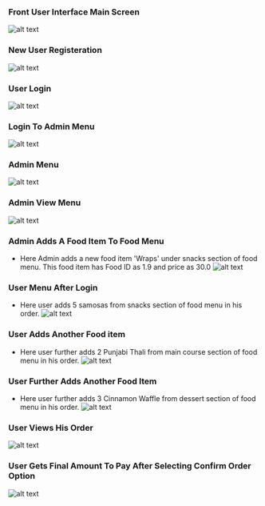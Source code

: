 ### Front User Interface Main Screen
![alt text](https://github.com/PrakharRastogi123/LTTS_Project_In_C/blob/main/Output%20Screen%20Shots/output_ss%20(1).png)
### New User Registeration
![alt text](https://github.com/PrakharRastogi123/LTTS_Project_In_C/blob/main/Output%20Screen%20Shots/output_ss%20(2).png)
### User Login
![alt text](https://github.com/PrakharRastogi123/LTTS_Project_In_C/blob/main/Output%20Screen%20Shots/output_ss%20(3).png)
### Login To Admin Menu
![alt text](https://github.com/PrakharRastogi123/LTTS_Project_In_C/blob/main/Output%20Screen%20Shots/output_ss%20(4).png)
### Admin Menu
![alt text](https://github.com/PrakharRastogi123/LTTS_Project_In_C/blob/main/Output%20Screen%20Shots/output_ss%20(5).png)
### Admin View Menu
![alt text](https://github.com/PrakharRastogi123/LTTS_Project_In_C/blob/main/Output%20Screen%20Shots/output_ss%20(6).png)
### Admin Adds A Food Item To Food Menu
* Here Admin adds a new food item 'Wraps' under snacks section of food menu. This food item has Food ID as 1.9 and price as 30.0 
![alt text](https://github.com/PrakharRastogi123/LTTS_Project_In_C/blob/main/Output%20Screen%20Shots/output_ss%20(7).png)
### User Menu After Login 
* Here user adds 5 samosas from snacks section of food menu in his order.
![alt text](https://github.com/PrakharRastogi123/LTTS_Project_In_C/blob/main/Output%20Screen%20Shots/output_ss%20(8).png)
### User Adds Another Food item
* Here user further adds 2 Punjabi Thali from main course section of food menu in his order.
![alt text](https://github.com/PrakharRastogi123/LTTS_Project_In_C/blob/main/Output%20Screen%20Shots/output_ss%20(9).png)
### User Further Adds Another Food Item
* Here user further adds 3 Cinnamon Waffle from dessert section of food menu in his order.
![alt text](https://github.com/PrakharRastogi123/LTTS_Project_In_C/blob/main/Output%20Screen%20Shots/output_ss%20(10).png)
### User Views His Order
![alt text](https://github.com/PrakharRastogi123/LTTS_Project_In_C/blob/main/Output%20Screen%20Shots/output_ss%20(11).png)
### User Gets Final Amount To Pay After Selecting Confirm Order Option
![alt text](https://github.com/PrakharRastogi123/LTTS_Project_In_C/blob/main/Output%20Screen%20Shots/output_ss%20(12).png)
